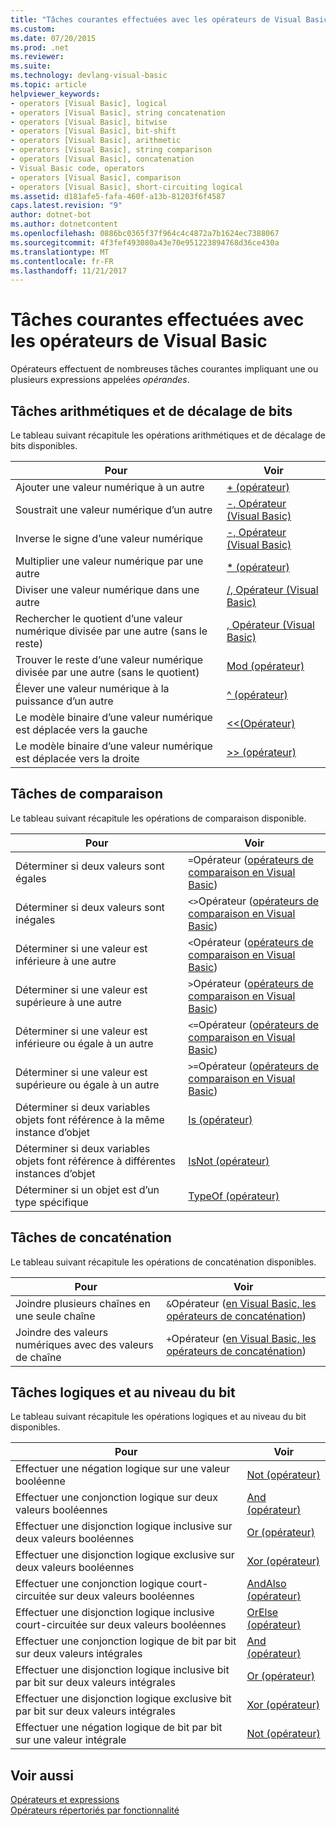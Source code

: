 ```yaml
---
title: "Tâches courantes effectuées avec les opérateurs de Visual Basic"
ms.custom: 
ms.date: 07/20/2015
ms.prod: .net
ms.reviewer: 
ms.suite: 
ms.technology: devlang-visual-basic
ms.topic: article
helpviewer_keywords:
- operators [Visual Basic], logical
- operators [Visual Basic], string concatenation
- operators [Visual Basic], bitwise
- operators [Visual Basic], bit-shift
- operators [Visual Basic], arithmetic
- operators [Visual Basic], string comparison
- operators [Visual Basic], concatenation
- Visual Basic code, operators
- operators [Visual Basic], comparison
- operators [Visual Basic], short-circuiting logical
ms.assetid: d181afe5-fafa-460f-a13b-81203f6f4587
caps.latest.revision: "9"
author: dotnet-bot
ms.author: dotnetcontent
ms.openlocfilehash: 0886bc0365f37f964c4c4872a7b1624ec7388067
ms.sourcegitcommit: 4f3fef493080a43e70e951223894768d36ce430a
ms.translationtype: MT
ms.contentlocale: fr-FR
ms.lasthandoff: 11/21/2017
---
```

# <a name="common-tasks-performed-with-visual-basic-operators"></a>Tâches courantes effectuées avec les opérateurs de Visual Basic
Opérateurs effectuent de nombreuses tâches courantes impliquant une ou plusieurs expressions appelées *opérandes*.  
  
## <a name="arithmetic-and-bit-shift-tasks"></a>Tâches arithmétiques et de décalage de bits  
 Le tableau suivant récapitule les opérations arithmétiques et de décalage de bits disponibles.  
  
|Pour|Voir|  
|---|---|  
|Ajouter une valeur numérique à un autre|[+ (opérateur)](../../../../visual-basic/language-reference/operators/addition-operator.md)|  
|Soustrait une valeur numérique d’un autre|[-, Opérateur (Visual Basic)](../../../../visual-basic/language-reference/operators/subtraction-operator.md)|  
|Inverse le signe d’une valeur numérique|[-, Opérateur (Visual Basic)](../../../../visual-basic/language-reference/operators/subtraction-operator.md)|  
|Multiplier une valeur numérique par une autre|[* (opérateur)](../../../../visual-basic/language-reference/operators/multiplication-operator.md)|  
|Diviser une valeur numérique dans une autre|[/, Opérateur (Visual Basic)](../../../../visual-basic/language-reference/operators/floating-point-division-operator.md)|  
|Rechercher le quotient d’une valeur numérique divisée par une autre (sans le reste)|[\, Opérateur (Visual Basic)](../../../../visual-basic/language-reference/operators/integer-division-operator.md)|  
|Trouver le reste d’une valeur numérique divisée par une autre (sans le quotient)|[Mod (opérateur)](../../../../visual-basic/language-reference/operators/mod-operator.md)|  
|Élever une valeur numérique à la puissance d’un autre|[^ (opérateur)](../../../../visual-basic/language-reference/operators/exponentiation-operator.md)|  
|Le modèle binaire d’une valeur numérique est déplacée vers la gauche|[<\<(Opérateur)](../../../../visual-basic/language-reference/operators/left-shift-operator.md)|  
|Le modèle binaire d’une valeur numérique est déplacée vers la droite|[>> (opérateur)](../../../../visual-basic/language-reference/operators/right-shift-operator.md)|  
  
## <a name="comparison-tasks"></a>Tâches de comparaison  
 Le tableau suivant récapitule les opérations de comparaison disponible.  
  
|Pour|Voir|  
|---|---|  
|Déterminer si deux valeurs sont égales|`=`Opérateur ([opérateurs de comparaison en Visual Basic](../../../../visual-basic/programming-guide/language-features/operators-and-expressions/comparison-operators.md))|  
|Déterminer si deux valeurs sont inégales|`<>`Opérateur ([opérateurs de comparaison en Visual Basic](../../../../visual-basic/programming-guide/language-features/operators-and-expressions/comparison-operators.md))|  
|Déterminer si une valeur est inférieure à une autre|`<`Opérateur ([opérateurs de comparaison en Visual Basic](../../../../visual-basic/programming-guide/language-features/operators-and-expressions/comparison-operators.md))|  
|Déterminer si une valeur est supérieure à une autre|`>`Opérateur ([opérateurs de comparaison en Visual Basic](../../../../visual-basic/programming-guide/language-features/operators-and-expressions/comparison-operators.md))|  
|Déterminer si une valeur est inférieure ou égale à un autre|`<=`Opérateur ([opérateurs de comparaison en Visual Basic](../../../../visual-basic/programming-guide/language-features/operators-and-expressions/comparison-operators.md))|  
|Déterminer si une valeur est supérieure ou égale à un autre|`>=`Opérateur ([opérateurs de comparaison en Visual Basic](../../../../visual-basic/programming-guide/language-features/operators-and-expressions/comparison-operators.md))|  
|Déterminer si deux variables objets font référence à la même instance d’objet|[Is (opérateur)](../../../../visual-basic/language-reference/operators/is-operator.md)|  
|Déterminer si deux variables objets font référence à différentes instances d’objet|[IsNot (opérateur)](../../../../visual-basic/language-reference/operators/isnot-operator.md)|  
|Déterminer si un objet est d’un type spécifique|[TypeOf (opérateur)](../../../../visual-basic/language-reference/operators/typeof-operator.md)|  
  
## <a name="concatenation-tasks"></a>Tâches de concaténation  
 Le tableau suivant récapitule les opérations de concaténation disponibles.  
  
|Pour|Voir|  
|---|---|  
|Joindre plusieurs chaînes en une seule chaîne|`&`Opérateur ([en Visual Basic, les opérateurs de concaténation](../../../../visual-basic/programming-guide/language-features/operators-and-expressions/concatenation-operators.md))|  
|Joindre des valeurs numériques avec des valeurs de chaîne|`+`Opérateur ([en Visual Basic, les opérateurs de concaténation](../../../../visual-basic/programming-guide/language-features/operators-and-expressions/concatenation-operators.md))|  
  
## <a name="logical-and-bitwise-tasks"></a>Tâches logiques et au niveau du bit  
 Le tableau suivant récapitule les opérations logiques et au niveau du bit disponibles.  
  
|Pour|Voir|  
|---|---|  
|Effectuer une négation logique sur une valeur booléenne|[Not (opérateur)](../../../../visual-basic/language-reference/operators/not-operator.md)|  
|Effectuer une conjonction logique sur deux valeurs booléennes|[And (opérateur)](../../../../visual-basic/language-reference/operators/and-operator.md)|  
|Effectuer une disjonction logique inclusive sur deux valeurs booléennes|[Or (opérateur)](../../../../visual-basic/language-reference/operators/or-operator.md)|  
|Effectuer une disjonction logique exclusive sur deux valeurs booléennes|[Xor (opérateur)](../../../../visual-basic/language-reference/operators/xor-operator.md)|  
|Effectuer une conjonction logique court-circuitée sur deux valeurs booléennes|[AndAlso (opérateur)](../../../../visual-basic/language-reference/operators/andalso-operator.md)|  
|Effectuer une disjonction logique inclusive court-circuitée sur deux valeurs booléennes|[OrElse (opérateur)](../../../../visual-basic/language-reference/operators/orelse-operator.md)|  
|Effectuer une conjonction logique de bit par bit sur deux valeurs intégrales|[And (opérateur)](../../../../visual-basic/language-reference/operators/and-operator.md)|  
|Effectuer une disjonction logique inclusive bit par bit sur deux valeurs intégrales|[Or (opérateur)](../../../../visual-basic/language-reference/operators/or-operator.md)|  
|Effectuer une disjonction logique exclusive bit par bit sur deux valeurs intégrales|[Xor (opérateur)](../../../../visual-basic/language-reference/operators/xor-operator.md)|  
|Effectuer une négation logique de bit par bit sur une valeur intégrale|[Not (opérateur)](../../../../visual-basic/language-reference/operators/not-operator.md)|  
  
## <a name="see-also"></a>Voir aussi  
 [Opérateurs et expressions](../../../../visual-basic/programming-guide/language-features/operators-and-expressions/index.md)  
 [Opérateurs répertoriés par fonctionnalité](../../../../visual-basic/language-reference/operators/operators-listed-by-functionality.md)
